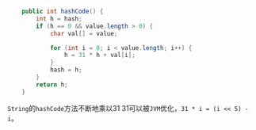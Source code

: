 ```java
    public int hashCode() {
        int h = hash;
        if (h == 0 && value.length > 0) {
            char val[] = value;

            for (int i = 0; i < value.length; i++) {
                h = 31 * h + val[i];
            }
            hash = h;
        }
        return h;
    }
```
`String`的`hashCode`方法不断地乘以31
31可以被`JVM`优化，`31 * i = (i << 5) - i`。
